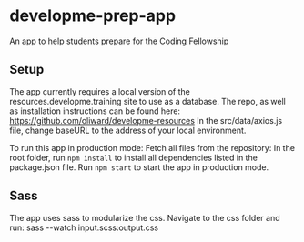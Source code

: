 # developme-prep-app
An app to help students prepare for the Coding Fellowship

## Setup
The app currently requires a local version of the resources.developme.training site to use as a database. The repo, as well as installation instructions can be found here:
https://github.com/oliward/developme-resources
In the src/data/axios.js file, change baseURL to the address of your local environment.  

To run this app in production mode:
Fetch all files from the repository:
In the root folder, run `npm install` to install all dependencies listed in the package.json file.
Run `npm start` to start the app in production mode.

## Sass
The app uses sass to modularize the css. Navigate to the css folder and run:
sass --watch input.scss:output.css






